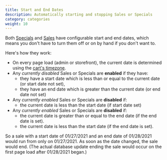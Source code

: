 ```yaml
---
title: Start and End Dates
description: Automatically starting and stopping Sales or Specials 
category: categories
weight: 10
---
```


Both [Specials](/user/products/special_products/) and [Sales](/user/products/sale_products/) have configurable start and end dates, which means you don't have to turn them off or on by hand if you don't want to.  

Here's how they work: 
- On every page load (admin or storefront), the current date is determined using the [cart's timezone](/user/new_user_topics/timezone/). 
- Any *currently disabled* Sales or Specials are **enabled** if they have: 
  - they have a start date which is less than or equal to the current date (or start date not set), 
  - they have an end date which is greater than the current date (or end date not set) 
- Any *currently enabled* Sales or Specials are **disabled** if: 
  - the current date is less than the start date (if start date set)  
- Any *currently enabled* Sales or Specials are **disabled** if: 
  - the current date is greater than or equal to the end date (if the end date is set). 
  - the current date is less than the start date (if the end date is set). 

So a sale with a start date of 01/27/2021 and an end date of 01/28/2021 would run from only on 01/27/2021.  As soon as the date changed, the sale would end.  (The actual database update ending the sale would occur on the first page load after 01/28/2021 began.)


